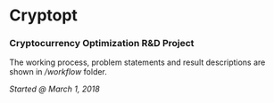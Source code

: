 # Cryptopt
### Cryptocurrency Optimization R&amp;D Project

The working process, problem statements and result descriptions are shown in */workflow* folder.

<div style="align:right;"><em>Started @ March 1, 2018</em></div>
